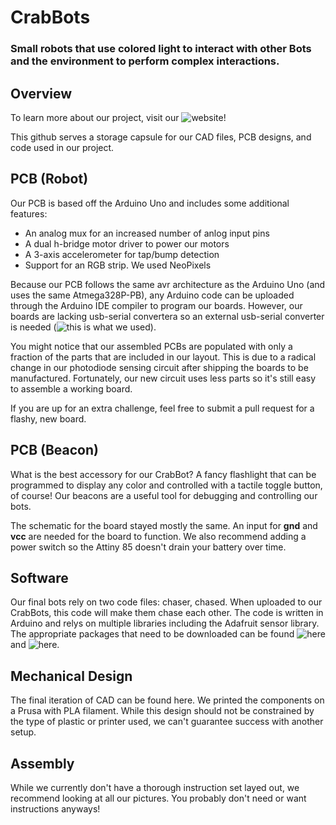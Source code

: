 # CrabBots
### Small robots that use colored light to interact with other Bots and the environment to perform complex interactions. 

## Overview
To learn more about our project, visit our ![website!](http://poe.olin.edu/2018/crabworks/)

This github serves a storage capsule for our CAD files, PCB designs, and code used in our project. 

## PCB (Robot)
Our PCB is based off the Arduino Uno and includes some additional features:
* An analog mux for an increased number of anlog input pins
* A dual h-bridge motor driver to power our motors
* A 3-axis accelerometer for tap/bump detection
* Support for an RGB strip. We used NeoPixels

Because our PCB follows the same avr architecture as the Arduino Uno (and uses the same Atmega328P-PB), any Arduino code can be
uploaded through the Arduino IDE compiler to program our boards. However, our boards are lacking usb-serial convertera so an external
usb-serial converter is needed (![this is what we used](https://www.sparkfun.com/products/9825)).

You might notice that our assembled PCBs are populated with only a fraction of the parts that are included in our layout. This is 
due to a radical change in our photodiode sensing circuit after shipping the boards to be manufactured. Fortunately, our new circuit
uses less parts so it's still easy to assemble a working board. 

If you are up for an extra challenge, feel free to submit a pull request for a flashy, new board.

## PCB (Beacon)
What is the best accessory for our CrabBot? A fancy flashlight that can be programmed to display any color and controlled with a
tactile toggle button, of course! Our beacons are a useful tool for debugging and controlling our bots.

The schematic for the board stayed mostly the same. An input for **gnd** and **vcc** are needed for the board to function. We also recommend adding a power switch so the Attiny 85 doesn't drain your battery over time.


## Software
Our final bots rely on two code files: chaser, chased. When uploaded to our CrabBots, this code will make them chase each other. The code is written in Arduino and relys on multiple libraries including the Adafruit sensor library. The appropriate packages that need to be downloaded can be found ![here](https://learn.adafruit.com/adafruit-lis3dh-triple-axis-accelerometer-breakout/arduino) and ![here](https://learn.adafruit.com/adafruit-neopixel-uberguide/basic-connections). 

## Mechanical Design
The final iteration of CAD can be found here. We printed the components on a Prusa with PLA filament. While this design should not
be constrained by the type of plastic or printer used, we can't guarantee success with another setup. 

## Assembly
While we currently don't have a thorough instruction set layed out, we recommend looking at all our pictures. You probably don't need
or want instructions anyways!
